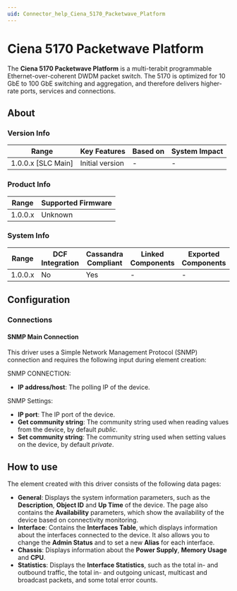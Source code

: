 ```yaml
---
uid: Connector_help_Ciena_5170_Packetwave_Platform
---
```


# Ciena 5170 Packetwave Platform

The **Ciena 5170 Packetwave Platform** is a multi-terabit programmable Ethernet-over-coherent DWDM packet switch. The 5170 is optimized for 10 GbE to 100 GbE switching and aggregation, and therefore delivers higher-rate ports, services and connections.

## About

### Version Info

| **Range**            | **Key Features** | **Based on** | **System Impact** |
|----------------------|------------------|--------------|-------------------|
| 1.0.0.x \[SLC Main\] | Initial version  | \-           | \-                |

### Product Info

| **Range** | **Supported Firmware** |
|-----------|------------------------|
| 1.0.0.x   | Unknown                |

### System Info

| **Range** | **DCF Integration** | **Cassandra Compliant** | **Linked Components** | **Exported Components** |
|-----------|---------------------|-------------------------|-----------------------|-------------------------|
| 1.0.0.x   | No                  | Yes                     | \-                    | \-                      |

## Configuration

### Connections

#### SNMP Main Connection

This driver uses a Simple Network Management Protocol (SNMP) connection and requires the following input during element creation:

SNMP CONNECTION:

- **IP address/host**: The polling IP of the device.

SNMP Settings:

- **IP port**: The IP port of the device.
- **Get community string**: The community string used when reading values from the device, by default *public*.
- **Set community string**: The community string used when setting values on the device, by default *private*.

## How to use

The element created with this driver consists of the following data pages:

- **General**: Displays the system information parameters, such as the **Description**, **Object ID** and **Up Time** of the device. The page also contains the **Availability** parameters, which show the availability of the device based on connectivity monitoring.
- **Interface**: Contains the **Interfaces Table**, which displays information about the interfaces connected to the device. It also allows you to change the **Admin Status** and to set a new **Alias** for each interface.
- **Chassis**: Displays information about the **Power Supply**, **Memory Usage** and **CPU**.
- **Statistics**: Displays the **Interface Statistics**, such as the total in- and outbound traffic, the total in- and outgoing unicast, multicast and broadcast packets, and some total error counts.
